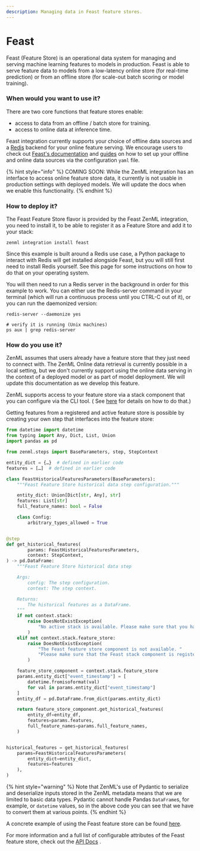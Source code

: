 ```yaml
---
description: Managing data in Feast feature stores.
---
```


# Feast

Feast (Feature Store) is an operational data system for managing and serving machine learning features to models in production. Feast is able to serve feature data to models from a low-latency online store (for real-time prediction) or from an offline store (for scale-out batch scoring or model training).

### When would you want to use it?

There are two core functions that feature stores enable:

* access to data from an offline / batch store for training.
* access to online data at inference time.

Feast integration currently supports your choice of offline data sources and a [Redis](https://redis.com/) backend for your online feature serving. We encourage users to check out [Feast's documentation](https://docs.feast.dev/) and [guides](https://docs.feast.dev/how-to-guides/) on how to set up your offline and online data sources via the configuration `yaml` file.

{% hint style="info" %}
COMING SOON: While the ZenML integration has an interface to access online feature store data, it currently is not usable in production settings with deployed models. We will update the docs when we enable this functionality.
{% endhint %}

### How to deploy it?

The Feast Feature Store flavor is provided by the Feast ZenML integration, you need to install it, to be able to register it as a Feature Store and add it to your stack:

```shell
zenml integration install feast
```

Since this example is built around a Redis use case, a Python package to interact with Redis will get installed alongside Feast, but you will still first need to install Redis yourself. See this page for some instructions on how to do that on your operating system.

You will then need to run a Redis server in the background in order for this example to work. You can either use the Redis-server command in your terminal (which will run a continuous process until you CTRL-C out of it), or you can run the daemonized version:

```shell
redis-server --daemonize yes

# verify it is running (Unix machines)
ps aux | grep redis-server
```

### How do you use it?

ZenML assumes that users already have a feature store that they just need to connect with. The ZenML Online data retrieval is currently possible in a local setting, but we don't currently support using the online data serving in the context of a deployed model or as part of model deployment. We will update this documentation as we develop this feature.

ZenML supports access to your feature store via a stack component that you can configure via the CLI tool. ( See [here](https://apidocs.zenml.io/latest/cli/) for details on how to do that.)

Getting features from a registered and active feature store is possible by creating your own step that interfaces into the feature store:

```python
from datetime import datetime
from typing import Any, Dict, List, Union
import pandas as pd

from zenml.steps import BaseParameters, step, StepContext

entity_dict = {…}  # defined in earlier code
features = […]  # defined in earlier code

class FeastHistoricalFeaturesParameters(BaseParameters):
    """Feast Feature Store historical data step configuration."""

    entity_dict: Union[Dict[str, Any], str]
    features: List[str]
    full_feature_names: bool = False

    class Config:
        arbitrary_types_allowed = True


@step
def get_historical_features(
        params: FeastHistoricalFeaturesParameters,
        context: StepContext,
) -> pd.DataFrame:
    """Feast Feature Store historical data step

    Args:
        config: The step configuration.
        context: The step context.

    Returns:
        The historical features as a DataFrame.
    """
    if not context.stack:
        raise DoesNotExistException(
            "No active stack is available. Please make sure that you have registered and set a stack."
        )
    elif not context.stack.feature_store:
        raise DoesNotExistException(
            "The Feast feature store component is not available. "
            "Please make sure that the Feast stack component is registered as part of your current active stack."
        )

    feature_store_component = context.stack.feature_store
    params.entity_dict["event_timestamp"] = [
        datetime.fromisoformat(val)
        for val in params.entity_dict["event_timestamp"]
    ]
    entity_df = pd.DataFrame.from_dict(params.entity_dict)

    return feature_store_component.get_historical_features(
        entity_df=entity_df,
        features=params.features,
        full_feature_names=params.full_feature_names,
    )


historical_features = get_historical_features(
    params=FeastHistoricalFeaturesParameters(
        entity_dict=entity_dict,
        features=features
    ),
)
```

{% hint style="warning" %}
Note that ZenML's use of Pydantic to serialize and deserialize inputs stored in the ZenML metadata means that we are limited to basic data types. Pydantic cannot handle Pandas `DataFrame`s, for example, or `datetime` values, so in the above code you can see that we have to convert them at various points.
{% endhint %}

A concrete example of using the Feast feature store can be found [here](https://github.com/zenml-io/zenml/tree/main/examples/feast\_feature\_store).

For more information and a full list of configurable attributes of the Feast feature store, check out the [API Docs](https://apidocs.zenml.io/latest/integration\_code\_docs/integrations-feast/#zenml.integrations.feast.feature\_stores.feast\_feature\_store.FeastFeatureStore) .
